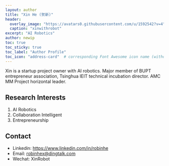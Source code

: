 ```yaml
---
layout: author
title: "Xin He (贺新)"
header:
  overlay_image: "https://avatars0.githubusercontent.com/u/1592542?v=4"
  caption: "xinwithrobot"
excerpt: "AI Robotics"
author: newip
toc: true
toc_sticky: true
toc_label: "Author Profile"
toc_icon: "address-card"  # corresponding Font Awesome icon name (without fa prefix)
---
```


Xin is a startup project owner with AI robotics. Major member of BUPT entrepreneur association, Tsinghua IEIT technical incubation director. AMC MM Project horizontal leader.

## Research Interests

1. AI Robotics
1. Collaboration Intelligent
1. Entrepreneurship

## Contact

- Linkedin: <https://www.linkedin.com/in/robinhe>
- Email: <robinhex@dingtalk.com>
- Wechat: XinRobot
